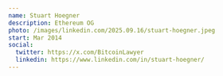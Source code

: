 ```yaml
---
name: Stuart Hoegner
description: Ethereum OG
photo: /images/linkedin.com/2025.09.16/stuart-hoegner.jpeg
start: Mar 2014
social:
  twitter: https://x.com/BitcoinLawyer
  linkedin: https://www.linkedin.com/in/stuart-hoegner/
---
```


